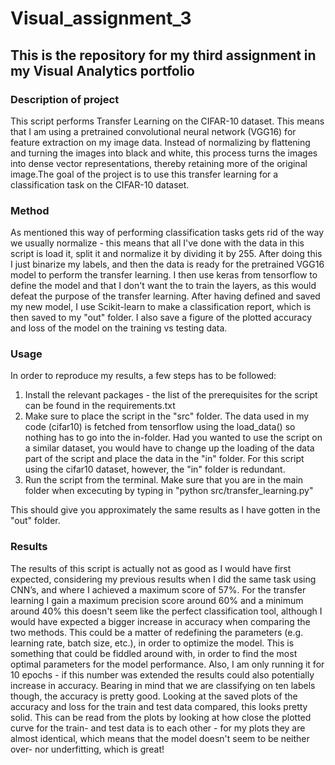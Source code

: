 # Visual_assignment_3
## This is the repository for my third assignment in my Visual Analytics portfolio

### Description of project
This script performs Transfer Learning on the CIFAR-10 dataset. This means that I am using a pretrained convolutional neural network (VGG16) for feature extraction on my image data. Instead of normalizing by flattening and turning the images into black and white, this process turns the images into dense vector representations, thereby retaining more of the original image.The goal of the project is to use this transfer learning for a classification task on the CIFAR-10 dataset. 

### Method 
As mentioned this way of performing classification tasks gets rid of the way we usually normalize - this means that all I've done with the data in this script is load it, split it and normalize it by dividing it by 255. After doing this I just binarize my labels, and then the data is ready for the pretrained VGG16 model to perform the transfer learning. 
I then use keras from tensorflow to define the model and that I don't want the to train the layers, as this would defeat the purpose of the transfer learning. After having defined and saved my new model, I use Scikit-learn to make a classification report, which is then saved to my "out" folder. I also save a figure of the plotted accuracy and loss of the model on the training vs testing data.

### Usage
In order to reproduce my results, a few steps has to be followed:

1) Install the relevant packages - the list of the prerequisites for the script can be found in the requirements.txt
2) Make sure to place the script in the "src" folder. The data used in my code (cifar10) is fetched from tensorflow using the load_data() so nothing has to go into the in-folder. Had you wanted to use the script on a similar dataset, you would have to change up the loading of the data part of the script and place the data in the "in" folder. For this script using the cifar10 dataset, however, the "in" folder is redundant.
3) Run the script from the terminal. Make sure that you are in the main folder when excecuting by typing in "python src/transfer_learning.py"

This should give you approximately the same results as I have gotten in the "out" folder. 


### Results
The results of this script is actually not as good as I would have first expected, considering my previous results when I did the same task using CNN’s, and where I achieved a maximum score of 57%. For the transfer learning I gain a maximum precision score around 60% and a minimum around 40% this doesn't seem like the perfect classification tool, although I would have expected a bigger increase in accuracy when comparing the two methods. 
This could be a matter of redefining the parameters (e.g. learning rate, batch size, etc.), in order to optimize the model. This is something that could be fiddled around with, in order to find the most optimal parameters for the model performance. Also, I am only running it for 10 epochs - if this number was extended the results could also potentially increase in accuracy. Bearing in mind that we are classifying on ten labels though, the accuracy is pretty good.
Looking at the saved plots of the accuracy and loss for the train and test data compared, this looks pretty solid. This can be read from the plots by looking at how close the plotted curve for the train- and test data is to each other - for my plots they are almost identical, which means that the model doesn't seem to be neither over- nor underfitting, which is great! 




